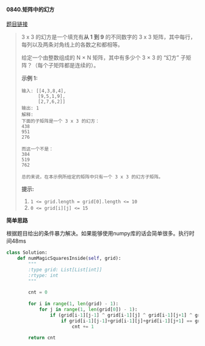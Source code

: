 #### 0840.矩阵中的幻方
[题目链接](https://leetcode-cn.com/problems/magic-squares-in-grid/)
> 3 x 3 的幻方是一个填充有**从 1 到 9** 的不同数字的 3 x 3 矩阵，其中每行，每列以及两条对角线上的各数之和都相等。
>
> 给定一个由整数组成的 N × N 矩阵，其中有多少个 3 × 3 的 “幻方” 子矩阵？（每个子矩阵都是连续的）。
>
>  
>
> **示例 1:**
>
> ```
> 输入: [[4,3,8,4],
>       [9,5,1,9],
>       [2,7,6,2]]
> 输出: 1
> 解释: 
> 下面的子矩阵是一个 3 x 3 的幻方：
> 438
> 951
> 276
> 
> 而这一个不是：
> 384
> 519
> 762
> 
> 总的来说，在本示例所给定的矩阵中只有一个 3 x 3 的幻方子矩阵。
> ```
>
> **提示:**
>
> 1. `1 <= grid.length = grid[0].length <= 10`
> 2. `0 <= grid[i][j] <= 15`

**简单思路**

根据题目给出的条件暴力解决。如果能够使用numpy库的话会简单很多。执行时间48ms

```python
class Solution:
    def numMagicSquaresInside(self, grid):
        """
        :type grid: List[List[int]]
        :rtype: int
        """
        
        cnt = 0
        
        for i in range(1, len(grid) - 1):
            for j in range(1, len(grid[0]) - 1):
                if (grid[i-1][j-1] ^ grid[i-1][j] ^ grid[i-1][j+1] ^ grid[i][j-1] ^ grid[i][j] ^ grid[i][j+1] ^ grid[i+1][j-1] ^ grid[i+1][j] ^ grid[i+1][j+1]) == (1 ^ 2 ^ 3 ^ 4 ^ 5 ^ 6 ^ 7 ^ 8 ^ 9):
                    if grid[i-1][j-1]+grid[i-1][j]+grid[i-1][j+1] == grid[i][j-1]+grid[i][j]+grid[i][j+1] == grid[i+1][j-1]+grid[i+1][j]+grid[i+1][j+1] == grid[i-1][j-1]+grid[i][j-1]+grid[i+1][j-1] == grid[i-1][j]+grid[i][j]+grid[i+1][j] == grid[i-1][j+1]+grid[i][j+1]+grid[i+1][j+1] == grid[i-1][j-1]+grid[i][j]+grid[i+1][j+1] == grid[i-1][j+1]+grid[i][j]+grid[i+1][j-1]:
                        cnt += 1
        
        return cnt
```

